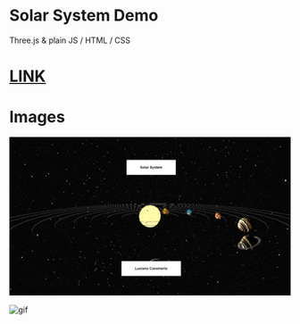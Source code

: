 # Solar System Demo

Three.js & plain JS / HTML / CSS

# [LINK](https://bakeluco.github.io/threejs-vanilla/)

# Images
![image](https://github.com/bakeluco/threejs-vanilla/blob/main/src/example.png)

![gif](https://github.com/bakeluco/threejs-vanilla/blob/main/src/example.gif)


